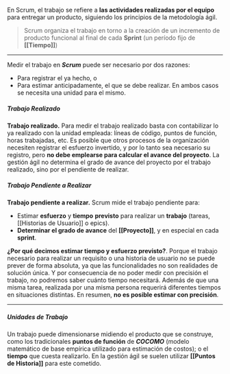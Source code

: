 En Scrum, el trabajo se refiere a **las actividades realizadas por el equipo** para entregar un producto, siguiendo los principios de la metodología ágil.

> Scrum organiza el trabajo en torno a la creación de un incremento de producto funcional al final de cada **Sprint** (un período fijo de **[[Tiempo]]**)
****
Medir el trabajo en ***Scrum*** puede ser necesario por dos razones: 
- Para registrar el ya hecho, o 
- Para estimar anticipadamente, el que se debe realizar.
En ambos casos se necesita una unidad para el mismo.
##### **Trabajo Realizado**
**Trabajo realizado.** Para medir el trabajo realizado basta con contabilizar lo ya realizado con la unidad empleada: líneas de código, puntos de función, horas trabajadas, etc.
Es posible que otros procesos de la organización necesiten registrar el esfuerzo invertido, y por lo tanto sea necesario su registro, pero **no debe emplearse para calcular el avance del proyecto**. La gestión ágil no determina el grado de avance del proyecto por el trabajo realizado, sino por el pendiente de realizar.
##### **Trabajo Pendiente a Realizar**
**Trabajo pendiente a realizar.** Scrum mide el trabajo pendiente para:
- Estimar **esfuerzo** y **tiempo** **previsto** para realizar un **trabajo** (tareas, [[Historias de Usuario]] o epics).  
- **Determinar el grado de avance** del **[[Proyecto]]**, y en especial en cada **sprint**.

**¿Por qué decimos estimar tiempo y esfuerzo previsto?**. Porque el trabajo necesario para realizar un requisito o una historia de usuario no se puede prever de forma absoluta, ya que las funcionalidades no son realidades de solución única. Y por consecuencia de no poder medir con precisión el trabajo, no podremos saber cuánto tiempo necesitará. Además de que una misma tarea, realizada por una misma persona requerirá diferentes tiempos en situaciones distintas. En resumen, **no es posible estimar con precisión**.
****
##### **Unidades de Trabajo**
Un trabajo puede dimensionarse midiendo el producto que se construye, como los tradicionales **puntos de función** de ***COCOMO*** (modelo matemático de base empírica utilizado para estimación de costos); o el **tiempo** que cuesta realizarlo.
En la gestión ágil se suelen utilizar **[[Puntos de Historia]]** para este cometido.
